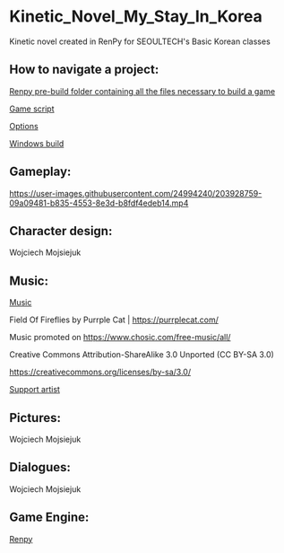 # Kinetic_Novel_My_Stay_In_Korea

 Kinetic novel created in RenPy for SEOULTECH's Basic Korean classes

## How to navigate a project:

[Renpy pre-build folder containing all the files necessary to build a game](./Seoul/game)

[Game script](Seoul/game/script.rpy)

[Options](/Seoul/game/options.rpy)

[Windows build](/Seoul-1.0-pc/Seoul-1.0-pc/)

## Gameplay:

https://user-images.githubusercontent.com/24994240/203928759-09a09481-b835-4553-8e3d-b8fdf4edeb14.mp4

## Character design:
Wojciech Mojsiejuk

## Music:
[Music](Seoul/game/purrple-cat-field-of-fireflies.mp3)

Field Of Fireflies by Purrple Cat | https://purrplecat.com/

Music promoted on https://www.chosic.com/free-music/all/

Creative Commons Attribution-ShareAlike 3.0 Unported (CC BY-SA 3.0)

https://creativecommons.org/licenses/by-sa/3.0/

[Support artist](https://purrplecat.bandcamp.com/track/field-of-fireflies)

## Pictures:
Wojciech Mojsiejuk

## Dialogues:
Wojciech Mojsiejuk

## Game Engine:
[Renpy](https://www.renpy.org/)
